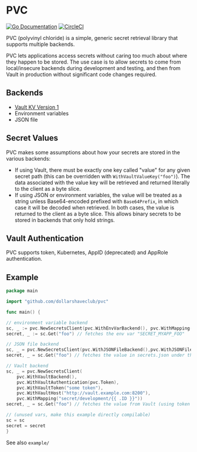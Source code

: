 # PVC
[![Go Documentation](http://img.shields.io/badge/go-documentation-blue.svg?style=flat-square)][godocs]
[![CircleCI](https://circleci.com/gh/dollarshaveclub/pvc.svg?style=svg)](https://circleci.com/gh/dollarshaveclub/pvc)

[godocs]: https://pkg.go.dev/github.com/dollarshaveclub/pvc

PVC (polyvinyl chloride) is a simple, generic secret retrieval library that supports
multiple backends.

PVC lets applications access secrets without caring too much about where they
happen to be stored. The use case is to allow secrets to come from local/insecure
backends during development and testing, and then from Vault in production without
significant code changes required.

## Backends

- [Vault KV Version 1](https://www.vaultproject.io/docs/secrets/kv)
- Environment variables
- JSON file

## Secret Values

PVC makes some assumptions about how your secrets are stored in the various backends:

- If using Vault, there must be exactly one key called "value" for any given secret path (this can be overridden with 
`WithVaultValueKey("foo")`). The data associated with the value key will be retrieved and returned literally to the 
client as a byte slice.
- If using JSON or environment variables, the value will be treated as a string unless Base64-encoded prefixed with `Base64Prefix`, in which case 
it will be decoded when retrieved. In both cases, the value is returned to the client as a byte slice. This allows binary secrets to be stored in
backends that only hold strings.

## Vault Authentication

PVC supports token, Kubernetes, AppID (deprecated) and AppRole authentication.

## Example

```go
package main

import "github.com/dollarshaveclub/pvc"

func main() {

// environment variable backend
sc, _ := pvc.NewSecretsClient(pvc.WithEnvVarBackend(), pvc.WithMapping("SECRET_MYAPP_{{ .ID }}"))
secret, _ := sc.Get("foo") // fetches the env var "SECRET_MYAPP_FOO"

// JSON file backend
sc, _ = pvc.NewSecretsClient(pvc.WithJSONFileBackend(),pvc.WithJSONFileLocation("secrets.json"))
secret, _ = sc.Get("foo") // fetches the value in secrets.json under the key "foo"

// Vault backend
sc, _ = pvc.NewSecretsClient(
    pvc.WithVaultBackend(), 
    pvc.WithVaultAuthentication(pvc.Token), 
    pvc.WithVaultToken("some token"), 
    pvc.WithVaultHost("http://vault.example.com:8200"), 
    pvc.WithMapping("secret/development/{{ .ID }}"))
secret, _ = sc.Get("foo") // fetches the value from Vault (using token auth) from path secret/development/foo

// (unused vars, make this example directly compilable)
sc = sc
secret = secret
}
```

See also `example/`
